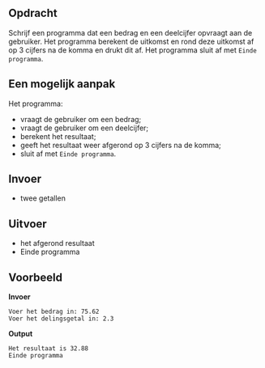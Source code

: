 ## Opdracht
Schrijf een programma dat een bedrag en een deelcijfer opvraagt aan de gebruiker. Het programma berekent de uitkomst en rond deze uitkomst af op 3 cijfers na de komma en drukt dit af. Het programma sluit af met `Einde programma`.

## Een mogelijk aanpak
Het programma:
- vraagt de gebruiker om een bedrag;
- vraagt de gebruiker om een deelcijfer;
- berekent het resultaat;
- geeft het resultaat weer afgerond op 3 cijfers na de komma;
- sluit af met `Einde programma`.

## Invoer
- twee getallen

## Uitvoer
- het afgerond resultaat
- Einde programma

## Voorbeeld
**Invoer**

```
Voer het bedrag in: 75.62
Voer het delingsgetal in: 2.3
```
**Output**

```
Het resultaat is 32.88
Einde programma
```